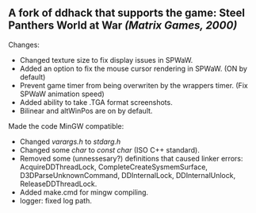 ## A fork of ddhack that supports the game: Steel Panthers World at War *(Matrix Games, 2000)*

Changes:
- Changed texture size to fix display issues in SPWaW.
- Added an option to fix the mouse cursor rendering in SPWaW. (ON by default)
- Prevent game timer from being overwriten by the wrappers timer. (Fix SPWaW animation speed)
- Added ability to take .TGA format screenshots.
- Bilinear and altWinPos are on by default.

Made the code MinGW compatible:
- Changed *varargs.h* to *stdarg.h*
- Changed some *char* to *const char* (ISO C++ standard).
- Removed some (unnessesary?) definitions that caused linker errors: AcquireDDThreadLock, CompleteCreateSysmemSurface, D3DParseUnknownCommand, DDInternalLock, DDInternalUnlock, ReleaseDDThreadLock.
- Added make.cmd for mingw compiling.
- logger: fixed log path.
